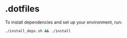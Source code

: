 # .dotfiles

To install dependencies and set up your environment, run:

```bash
./install_deps.sh && ./install
```
